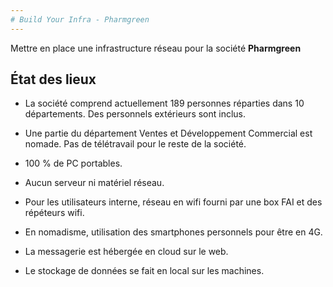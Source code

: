 ```yaml
---
# Build Your Infra - Pharmgreen
---
```


Mettre en place une infrastructure réseau pour la société **Pharmgreen**


## État des lieux


- La société comprend actuellement 189 personnes réparties dans 10 départements.
Des personnels extérieurs sont inclus.

- Une partie du département Ventes et Développement Commercial est nomade.
Pas de télétravail pour le reste de la société.

- 100 % de PC portables.

- Aucun serveur ni matériel réseau.

- Pour les utilisateurs interne, réseau en wifi fourni par une box FAI et des répéteurs wifi.

- En nomadisme, utilisation des smartphones personnels pour être en 4G.

- La messagerie est hébergée en cloud sur le web.

- Le stockage de données se fait en local sur les machines.

